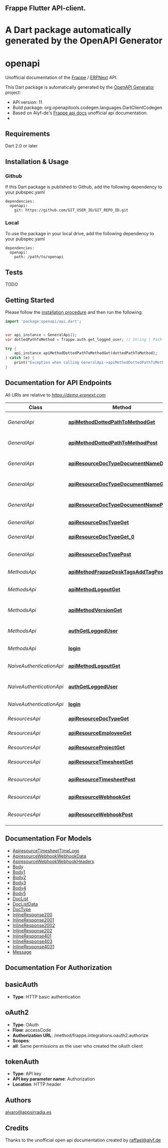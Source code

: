 ## Frappe Flutter API-client. 
# A Dart package automatically generated by the OpenAPI Generator

# openapi
Unofficial documentation of the [Frappe](https://frappe.io) / [ERPNext](https://erpnext.org) API.


This Dart package is automatically generated by the [OpenAPI Generator](https://openapi-generator.tech) project:

- API version: 11
- Build package: org.openapitools.codegen.languages.DartClientCodegen
- Based on Alyf-de's [Frappe api docs](https://github.com/alyf-de/frappe_api-docs) unofficial api documentation.
- 
## Requirements

Dart 2.0 or later

## Installation & Usage

### Github
If this Dart package is published to Github, add the following dependency to your pubspec.yaml
```
dependencies:
  openapi:
    git: https://github.com/GIT_USER_ID/GIT_REPO_ID.git
```

### Local
To use the package in your local drive, add the following dependency to your pubspec.yaml
```
dependencies:
  openapi:
    path: /path/to/openapi
```

## Tests

TODO

## Getting Started

Please follow the [installation procedure](#installation--usage) and then run the following:

```dart
import 'package:openapi/api.dart';


var api_instance = GeneralApi();
var dottedPathToMethod = frappe.auth.get_logged_user; // String | Path to the function you'd like to call, separated by dots. 

try {
    api_instance.apiMethodDottedPathToMethodGet(dottedPathToMethod);
} catch (e) {
    print("Exception when calling GeneralApi->apiMethodDottedPathToMethodGet: $e\n");
}

```

## Documentation for API Endpoints

All URIs are relative to *https://demo.erpnext.com*

Class | Method | HTTP request | Description
------------ | ------------- | ------------- | -------------
*GeneralApi* | [**apiMethodDottedPathToMethodGet**](doc//GeneralApi.md#apimethoddottedpathtomethodget) | **GET** /api/method/{dotted_path_to_method} | Call a remote procedure
*GeneralApi* | [**apiMethodDottedPathToMethodPost**](doc//GeneralApi.md#apimethoddottedpathtomethodpost) | **POST** /api/method/{dotted_path_to_method} | Post data to a remote procedure
*GeneralApi* | [**apiResourceDocTypeDocumentNameDelete**](doc//GeneralApi.md#apiresourcedoctypedocumentnamedelete) | **DELETE** /api/resource/{DocType}/{DocumentName} | Delete a specific document
*GeneralApi* | [**apiResourceDocTypeDocumentNameGet**](doc//GeneralApi.md#apiresourcedoctypedocumentnameget) | **GET** /api/resource/{DocType}/{DocumentName} | Get a specific document
*GeneralApi* | [**apiResourceDocTypeDocumentNamePut**](doc//GeneralApi.md#apiresourcedoctypedocumentnameput) | **PUT** /api/resource/{DocType}/{DocumentName} | Update a specific document
*GeneralApi* | [**apiResourceDocTypeGet**](doc//GeneralApi.md#apiresourcedoctypeget) | **GET** /api/resource/{DocType} | Get a list of documents
*GeneralApi* | [**apiResourceDocTypeGet_0**](doc//GeneralApi.md#apiresourcedoctypeget_0) | **GET** /api/resource/DocType | Get a list of Doctypes
*GeneralApi* | [**apiResourceDocTypePost**](doc//GeneralApi.md#apiresourcedoctypepost) | **POST** /api/resource/{DocType} | Create a new document
*MethodsApi* | [**apiMethodFrappeDeskTagsAddTagPost**](doc//MethodsApi.md#apimethodfrappedesktagsaddtagpost) | **POST** /api/method/frappe.desk.tags.add_tag | Add a tag to a document
*MethodsApi* | [**apiMethodLogoutGet**](doc//MethodsApi.md#apimethodlogoutget) | **GET** /api/method/logout | Logout from current session
*MethodsApi* | [**apiMethodVersionGet**](doc//MethodsApi.md#apimethodversionget) | **GET** /api/method/version | Get the version of the app
*MethodsApi* | [**authGetLoggedUser**](doc//MethodsApi.md#authgetloggeduser) | **GET** /api/method/frappe.auth.get_logged_user | Get the user that is logged in
*MethodsApi* | [**login**](doc//MethodsApi.md#login) | **POST** /api/method/login | Authenticate yourself
*NaiveAuthenticationApi* | [**apiMethodLogoutGet**](doc//NaiveAuthenticationApi.md#apimethodlogoutget) | **GET** /api/method/logout | Logout from current session
*NaiveAuthenticationApi* | [**authGetLoggedUser**](doc//NaiveAuthenticationApi.md#authgetloggeduser) | **GET** /api/method/frappe.auth.get_logged_user | Get the user that is logged in
*NaiveAuthenticationApi* | [**login**](doc//NaiveAuthenticationApi.md#login) | **POST** /api/method/login | Authenticate yourself
*ResourcesApi* | [**apiResourceDocTypeGet**](doc//ResourcesApi.md#apiresourcedoctypeget) | **GET** /api/resource/DocType | Get a list of Doctypes
*ResourcesApi* | [**apiResourceEmployeeGet**](doc//ResourcesApi.md#apiresourceemployeeget) | **GET** /api/resource/Employee | Get a list of Employees
*ResourcesApi* | [**apiResourceProjectGet**](doc//ResourcesApi.md#apiresourceprojectget) | **GET** /api/resource/Project | Get a list of projects
*ResourcesApi* | [**apiResourceTimesheetGet**](doc//ResourcesApi.md#apiresourcetimesheetget) | **GET** /api/resource/Timesheet | Get a list of timesheets
*ResourcesApi* | [**apiResourceTimesheetPost**](doc//ResourcesApi.md#apiresourcetimesheetpost) | **POST** /api/resource/Timesheet | Create a new timesheet
*ResourcesApi* | [**apiResourceWebhookGet**](doc//ResourcesApi.md#apiresourcewebhookget) | **GET** /api/resource/Webhook | Get a list of Webhooks
*ResourcesApi* | [**apiResourceWebhookPost**](doc//ResourcesApi.md#apiresourcewebhookpost) | **POST** /api/resource/Webhook | Create a new Webhook


## Documentation For Models

 - [ApiresourceTimesheetTimeLogs](doc//ApiresourceTimesheetTimeLogs.md)
 - [ApiresourceWebhookWebhookData](doc//ApiresourceWebhookWebhookData.md)
 - [ApiresourceWebhookWebhookHeaders](doc//ApiresourceWebhookWebhookHeaders.md)
 - [Body](doc//Body.md)
 - [Body1](doc//Body1.md)
 - [Body2](doc//Body2.md)
 - [Body3](doc//Body3.md)
 - [Body4](doc//Body4.md)
 - [Body5](doc//Body5.md)
 - [DocList](doc//DocList.md)
 - [DocListData](doc//DocListData.md)
 - [DocType](doc//DocType.md)
 - [InlineResponse200](doc//InlineResponse200.md)
 - [InlineResponse2001](doc//InlineResponse2001.md)
 - [InlineResponse2002](doc//InlineResponse2002.md)
 - [InlineResponse202](doc//InlineResponse202.md)
 - [InlineResponse401](doc//InlineResponse401.md)
 - [InlineResponse403](doc//InlineResponse403.md)
 - [InlineResponse4031](doc//InlineResponse4031.md)
 - [Message](doc//Message.md)


## Documentation For Authorization


## basicAuth

- **Type**: HTTP basic authentication

## oAuth2

- **Type**: OAuth
- **Flow**: accessCode
- **Authorization URL**: /method/frappe.integrations.oauth2.authorize
- **Scopes**: 
 - **all**: Same permissions as the user who created the oAuth client

## tokenAuth

- **Type**: API key
- **API key parameter name**: Authorization
- **Location**: HTTP header


## Authors

alvaro@appsirradia.es

## Credits
Thanks to the unofficial open api documentation created by raffael@alyf.de


